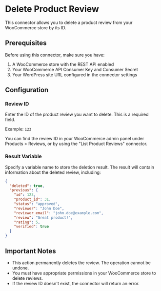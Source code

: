 # Delete Product Review

This connector allows you to delete a product review from your WooCommerce store by its ID.

## Prerequisites

Before using this connector, make sure you have:

1. A WooCommerce store with the REST API enabled
2. Your WooCommerce API Consumer Key and Consumer Secret
3. Your WordPress site URL configured in the connector settings

## Configuration

### Review ID

Enter the ID of the product review you want to delete. This is a required field.

Example: `123`

You can find the review ID in your WooCommerce admin panel under Products > Reviews, or by using the "List Product Reviews" connector.

### Result Variable

Specify a variable name to store the deletion result. The result will contain information about the deleted review, including:

```json
{
  "deleted": true,
  "previous": {
    "id": 123,
    "product_id": 31,
    "status": "approved",
    "reviewer": "John Doe",
    "reviewer_email": "john.doe@example.com",
    "review": "Great product!",
    "rating": 5,
    "verified": true
  }
}
```

## Important Notes

- This action permanently deletes the review. The operation cannot be undone.
- You must have appropriate permissions in your WooCommerce store to delete reviews.
- If the review ID doesn't exist, the connector will return an error.